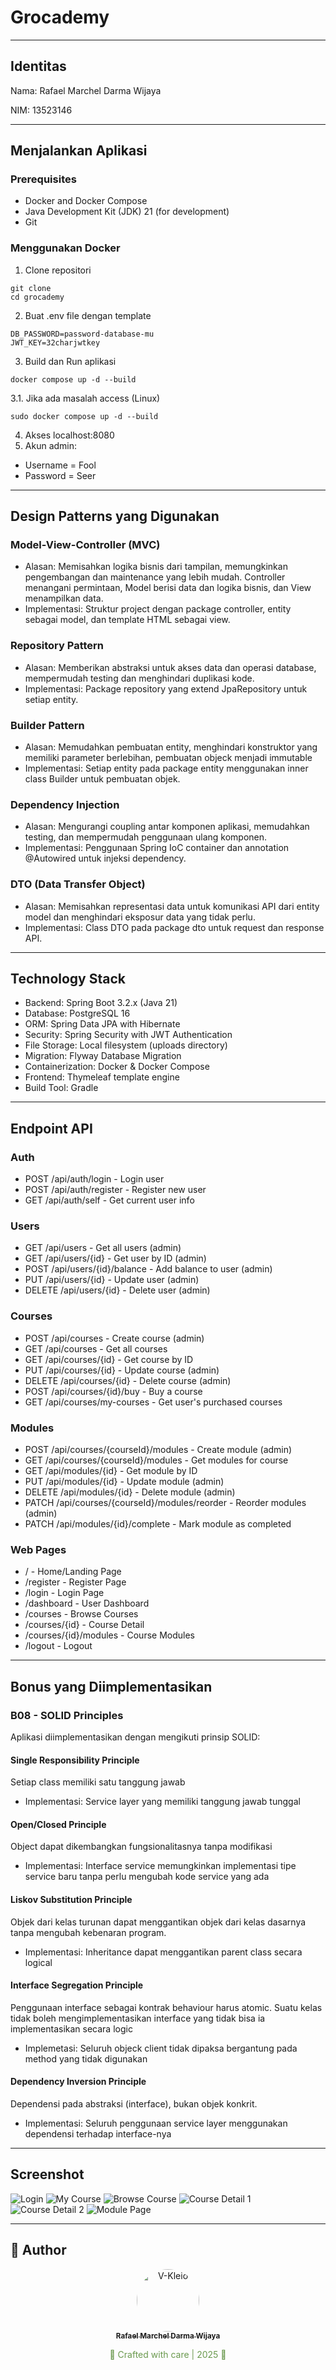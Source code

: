 # Grocademy

---

## Identitas
Nama: Rafael Marchel Darma Wijaya

NIM: 13523146

---

## Menjalankan Aplikasi

### Prerequisites
- Docker and Docker Compose
- Java Development Kit (JDK) 21 (for development)
- Git

### Menggunakan Docker
1. Clone repositori
```
git clone
cd grocademy
```

2. Buat .env file dengan template
```
DB_PASSWORD=password-database-mu
JWT_KEY=32charjwtkey
```

3. Build dan Run aplikasi
```
docker compose up -d --build
```

3.1. Jika ada masalah access (Linux)
```
sudo docker compose up -d --build
```

4. Akses localhost:8080
5. Akun admin:
- Username = Fool
- Password = Seer

---

## Design Patterns yang Digunakan
### Model-View-Controller (MVC)

- Alasan: Memisahkan logika bisnis dari tampilan, memungkinkan pengembangan dan maintenance yang lebih mudah. Controller menangani permintaan, Model berisi data dan logika bisnis, dan View menampilkan data.
- Implementasi: Struktur project dengan package controller, entity sebagai model, dan template HTML sebagai view.

### Repository Pattern

- Alasan: Memberikan abstraksi untuk akses data dan operasi database, mempermudah testing dan menghindari duplikasi kode.
- Implementasi: Package repository yang extend JpaRepository untuk setiap entity.

### Builder Pattern

- Alasan: Memudahkan pembuatan entity, menghindari konstruktor yang memiliki parameter berlebihan, pembuatan objeck menjadi immutable
- Implementasi: Setiap entity pada package entity menggunakan inner class Builder untuk pembuatan objek.

### Dependency Injection

- Alasan: Mengurangi coupling antar komponen aplikasi, memudahkan testing, dan mempermudah penggunaan ulang komponen.
- Implementasi: Penggunaan Spring IoC container dan annotation @Autowired untuk injeksi dependency.

### DTO (Data Transfer Object)

- Alasan: Memisahkan representasi data untuk komunikasi API dari entity model dan menghindari eksposur data yang tidak perlu.
- Implementasi: Class DTO pada package dto untuk request dan response API.

---

## Technology Stack
- Backend: Spring Boot 3.2.x (Java 21)
- Database: PostgreSQL 16
- ORM: Spring Data JPA with Hibernate
- Security: Spring Security with JWT Authentication
- File Storage: Local filesystem (uploads directory)
- Migration: Flyway Database Migration
- Containerization: Docker & Docker Compose
- Frontend: Thymeleaf template engine
- Build Tool: Gradle

---

## Endpoint API
### Auth
- POST /api/auth/login - Login user
- POST /api/auth/register - Register new user
- GET /api/auth/self - Get current user info
### Users
- GET /api/users - Get all users (admin)
- GET /api/users/{id} - Get user by ID (admin)
- POST /api/users/{id}/balance - Add balance to user (admin)
- PUT /api/users/{id} - Update user (admin)
- DELETE /api/users/{id} - Delete user (admin)
### Courses
- POST /api/courses - Create course (admin)
- GET /api/courses - Get all courses
- GET /api/courses/{id} - Get course by ID
- PUT /api/courses/{id} - Update course (admin)
- DELETE /api/courses/{id} - Delete course (admin)
- POST /api/courses/{id}/buy - Buy a course
- GET /api/courses/my-courses - Get user's purchased courses
### Modules
- POST /api/courses/{courseId}/modules - Create module (admin)
- GET /api/courses/{courseId}/modules - Get modules for course
- GET /api/modules/{id} - Get module by ID
- PUT /api/modules/{id} - Update module (admin)
- DELETE /api/modules/{id} - Delete module (admin)
- PATCH /api/courses/{courseId}/modules/reorder - Reorder modules (admin)
- PATCH /api/modules/{id}/complete - Mark module as completed
### Web Pages
- / - Home/Landing Page
- /register - Register Page
- /login - Login Page
- /dashboard - User Dashboard
- /courses - Browse Courses
- /courses/{id} - Course Detail
- /courses/{id}/modules - Course Modules
- /logout - Logout

---

## Bonus yang Diimplementasikan
### B08 - SOLID Principles
Aplikasi diimplementasikan dengan mengikuti prinsip SOLID:

#### Single Responsibility Principle
Setiap class memiliki satu tanggung jawab
- Implementasi: Service layer yang memiliki tanggung jawab tunggal

#### Open/Closed Principle
Object dapat dikembangkan fungsionalitasnya tanpa modifikasi
- Implementasi: Interface service memungkinkan implementasi tipe service baru tanpa perlu mengubah kode service yang ada

#### Liskov Substitution Principle
Objek dari kelas turunan dapat menggantikan objek dari kelas dasarnya tanpa mengubah kebenaran program.
- Implementasi: Inheritance dapat menggantikan parent class secara logical

#### Interface Segregation Principle
Penggunaan interface sebagai kontrak behaviour harus atomic. Suatu kelas tidak boleh mengimplementasikan interface yang tidak bisa ia implementasikan secara logic
- Implemetasi: Seluruh objeck client tidak dipaksa bergantung pada method yang tidak digunakan

#### Dependency Inversion Principle
Dependensi pada abstraksi (interface), bukan objek konkrit.
- Implementasi: Seluruh penggunaan service layer menggunakan dependensi terhadap interface-nya

---

## Screenshot

![Login](attachments/1.png)
![My Course](attachments/2.png)
![Browse Course](attachments/3.png)
![Course Detail 1](attachments/4.png)
![Course Detail 2](attachments/5.png)
![Module Page](attachments/6.png)

---

## 👤 Author

<p align="center"> <a href="https://github.com/V-Kleio"> <img src="https://avatars.githubusercontent.com/u/101655336?v=4" width="100px;" style="border-radius: 50%;" alt="V-Kleio"/> <br /> <sub><b>Rafael Marchel Darma Wijaya</b></sub> </a> </p>
<div align="center" style="color:#6A994E;"> 🌿 Crafted with care | 2025 🌿</div>